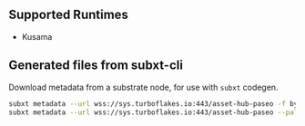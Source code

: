 ## Supported Runtimes
  - Kusama

## Generated files from subxt-cli

Download metadata from a substrate node, for use with `subxt` codegen.

```bash
subxt metadata --url wss://sys.turboflakes.io:443/asset-hub-paseo -f bytes > paseo_asset_hub/artifacts/metadata/paseo_asset_hub_metadata.scale
subxt metadata --url wss://sys.turboflakes.io:443/asset-hub-paseo --pallets System,Utility,Bounties,ChildBounties -f bytes > paseo_asset_hub/artifacts/metadata/paseo_asset_hub_metadata_small.scale
```
